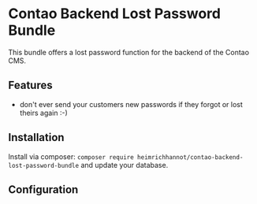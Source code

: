 # Contao Backend Lost Password Bundle

This bundle offers a lost password function for the backend of the Contao CMS.

## Features

- don't ever send your customers new passwords if they forgot or lost theirs again :-)

## Installation

Install via composer: `composer require heimrichhannot/contao-backend-lost-password-bundle` and update your database.

## Configuration
